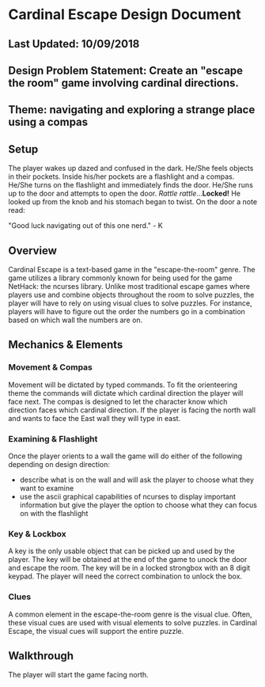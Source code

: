 # Cardinal Escape Design Document

## Last Updated: 10/09/2018

## Design Problem Statement: Create an "escape the room" game involving cardinal directions.

## Theme: navigating and exploring a strange place using a compas

## Setup
The player wakes up dazed and confused in the dark. He/She feels objects in their pockets. 
Inside his/her pockets are a flashlight and a compas. He/She turns on the flashlight and immediately finds 
the door. He/She runs up to the door and attempts to open the door. *Rattle rattle*...**Locked!** He looked up from the knob and his stomach began to twist. On the door a note read: 

"Good luck navigating out of this one nerd." - K

## Overview
Cardinal Escape is a text-based game in the "escape-the-room" genre. The game utilizes a library commonly known for being used for the game NetHack: the ncurses library. Unlike most traditional escape games where players use and combine objects throughout the room to solve puzzles, the player will have to rely on using visual clues to solve puzzles. For instance, players will have to figure out the order the numbers go in a combination based on which wall the numbers are on.

## Mechanics & Elements

### Movement & Compas
Movement will be dictated by typed commands. To fit the orienteering theme the commands will dictate which cardinal direction the player will face next. The compas is designed to let the character know which direction faces which cardinal direction. If the player is facing the north wall and wants to face the East wall they will type in east.

### Examining & Flashlight
Once the player orients to a wall the game will do either of the following depending on design direction:

- describe what is on the wall and will ask the player to choose what they want to examine
- use the ascii graphical capabilities of ncurses to display important information but give the player the option to choose what they can focus on with the flashlight

### Key & Lockbox
A key is the only usable object that can be picked up and used by the player. The key will be obtained at the end of the game to unock the door and escape the room. The key will be in a locked strongbox with an 8 digit keypad. The player will need the correct combination to unlock the box.

### Clues
A common element in the escape-the-room genre is the visual clue. Often, these visual cues are used with visual elements to solve puzzles. in Cardinal Escape, the visual cues will support the entire puzzle.

## Walkthrough

The player will start the game facing north. 